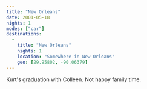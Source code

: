 ```yaml
---
title: "New Orleans"
date: 2001-05-18
nights: 1
modes: ["car"]
destinations:
  -
    title: "New Orleans"
    nights: 1
    location: "Somewhere in New Orleans"
    geo: [29.95802, -90.06379]
---
```


Kurt's graduation with Colleen. Not happy family time.
